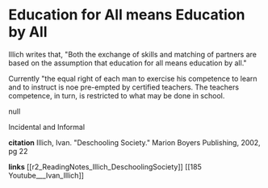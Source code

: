 # Education for All means Education by All

Illich writes that, "Both the exchange of skills and matching of partners are based on the assumption that education for all means education by all."

Currently "the equal right of each man to exercise his competence to learn and to instruct is noe pre-empted by certified teachers. The teachers competence, in turn, is restricted to what may be done in school. 

null

Incidental and Informal

**citation**
Illich, Ivan. "Deschooling Society." Marion Boyers Publishing, 2002, pg 22

**links**
[[r2_ReadingNotes_Illich_DeschoolingSociety]]
[[185 Youtube___Ivan_Illich]]


